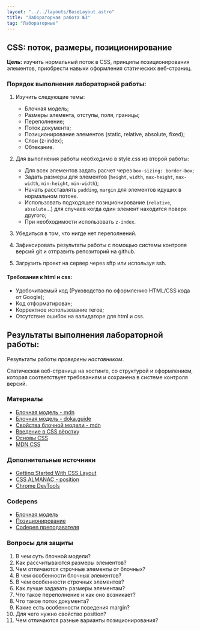 ```yaml
---
layout: "../../layouts/BaseLayout.astro"
title: "Лабораторная работа №3"
tag: "Лабораторные"
---
```


## CSS: поток, размеры, позиционирование

**Цель:** изучить нормальный поток в CSS, принципы позиционирования элементов, приобрести навыки оформления статических веб-страниц.

### Порядок выполнения лабораторной работы:

1. Изучить следующие темы:
    - Блочная модель;
    - Размеры элемента, отступы, поля, границы;
    - Переполнение;
    - Поток документа;
    - Позиционирование элементов (static, relative, absolute, fixed);
    - Слои (z-index);
    - Обтекание.

1. Для выполнения работы необходимо в style.css из второй работы:
    - Для всех элементов задать расчет через `box-sizing: border-box`;
    - Задать размеры для элементов (`height`, `width`, `max-height`, `max-width`, `min-height`, `min-width`);
    - Начать расставлять `padding`, `margin` для элементов идущих в нормальном потоке.
    - Использовать подходящее позиционирование (`relative`, `absolute`...) для случаев когда один элемент находится поверх другого;
    - При необходимости использовать `z-index`.
1. Убедиться в том, что нигде нет переполнений.
1. Зафиксировать результаты работы с помощью системы контроля версий git и отправить репозиторий на github.
1. Загрузить проект на сервер через sftp или используя ssh.

#### Требования к html и css:

- Удобочитаемый код (Руководство по оформлению HTML/CSS кода от Google);
- Код отформатирован;
- Корректное использование тегов;
- Отсутствие ошибок на валидаторе для html и css.


## Результаты выполнения лабораторной работы:

Результаты работы *проверены наставником*.

Статическая веб-страница на хостинге, со структурой и оформлением, которая соответствует требованиям и сохранена в системе контроля версий.

### Материалы

* [Блочная модель - mdn](https://developer.mozilla.org/ru/docs/Learn/CSS/Building_blocks/The_box_model)
* [Блочная модель - doka.guide](https://doka.guide/css/box-model/)
* [Свойства блочной модели - mdn](https://developer.mozilla.org/ru/docs/Web/CSS/CSS_Box_Model)
* [Введение в CSS вёрстку](https://developer.mozilla.org/ru/docs/Learn/CSS/CSS_layout/Introduction)
* [Основы CSS](https://developer.mozilla.org/ru/docs/Learn/CSS)
* [MDN CSS](https://developer.mozilla.org/ru/docs/Web/CSS)

### Дополнительные источники

* [Getting Started With CSS Layout](https://www.smashingmagazine.com/2018/05/guide-css-layout/)
* [CSS ALMANAC - position](https://css-tricks.com/almanac/properties/p/position/)
* [Chrome DevTools](https://habr.com/ru/post/548898/)

### Codepens

* [Блочная модель](https://codepen.io/frontendmax/pen/EBvvLB)
* [Позиционирование](https://codepen.io/rohini-girase/pen/rNNJLKL)
* [Codepen преподавателя](https://codepen.io/slavaver/pen/eYrLYyK)

### Вопросы для защиты

1. В чем суть блочной модели?
1. Как рассчитываются размеры элементов?
1. Чем отличаются строчные элементы от блочных?
1. В чем особенности блочных элементов?
1. В чем особенности строчных элементов?
1. Как лучше задавать размеры элементам?
1. Что такое переполнение и как оно возникает?
1. Что такое поток документа?
1. Какие есть особенности поведения margin?
1. Для чего нужно свойство position?
1. Чем отличаются разные варианты позиционирования?